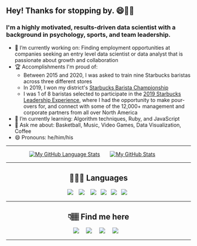 ## Hey! Thanks for stopping by. 😄✌🏽

### I'm a highly motivated, results-driven data scientist with a background in psychology, sports, and team leadership.

- 🔭 I’m currently working on: Finding employment opportunities at companies seeking an entry level data scientist or data analyst that is passionate about growth and collaboration
- 🏆 Accomplishments I'm proud of:
  -  Between 2015 and 2020, I was asked to train nine Starbucks baristas across three different stores
  -  In 2019, I won my district's [Starbucks Barista Championship](https://www.youtube.com/watch?v=fYMMnYHdEFA)
  -  I was 1 of 8 baristas selected to participate in the [2019 Starbucks Leadership Experience](https://stories.starbucks.com/stories/2019/12000-starbucks-partners-gather-in-chicago-for-transformative-leadership-experience/), where I had the opportunity to make pour-overs for, and connect with some of the 12,000+ management and corporate partners from all over North America
- 🧠 I’m currently learning: Algorithm techniques, Ruby, and JavaScript
- 💬 Ask me about: Basketball, Music, Video Games, Data Visualization, Coffee
- 😄 Pronouns: he/him/his

<hr>

&nbsp;&nbsp;&nbsp;&nbsp;&nbsp;&nbsp;&nbsp;&nbsp;&nbsp;&nbsp;&nbsp;&nbsp;&nbsp;&nbsp;&nbsp;
<span align="center">
[![My GitHub Language Stats](https://github-readme-stats.vercel.app/api/top-langs/?username=npardue&count_private=true&langs_count=5&theme=shades-of-purple&hide=jupyter%20notebook)]()
&nbsp;&nbsp;&nbsp;&nbsp;&nbsp;
[![My GitHub Stats](https://github-readme-stats.vercel.app/api?username=npardue&count_private=true&theme=shades-of-purple&showicons=true)]()
 </span>


<hr>


<h2 align="center">👨🏽‍💻 Languages</h2>
<p align="center">
  <img src="https://img.shields.io/badge/Python-3776AB?style=for-the-badge&logo=python&logoColor=white" />&nbsp;&nbsp;&nbsp;
  <img src="https://img.shields.io/badge/scikit_learn-F7931E?style=for-the-badge&logo=scikit-learn&logoColor=black" />&nbsp;&nbsp;&nbsp;
  <img src="https://img.shields.io/badge/Tableau-E97627?style=for-the-badge&logo=tableau&logoColor=white" />&nbsp;&nbsp;
  <img src="https://img.shields.io/badge/Ruby-CC342D?style=for-the-badge&logo=ruby&logoColor=white" />&nbsp;&nbsp;
  <img src="https://img.shields.io/badge/Ruby_on_Rails-CC0000?style=for-the-badge&logo=ruby-on-rails&logoColor=white" />&nbsp;&nbsp;
  <img src="https://img.shields.io/badge/MySQL-4479A1?style=for-the-badge&logo=mysql&logoColor=white" />&nbsp;&nbsp;
  
 <hr>

<h2  align="center">👇🏽 Find me here</h2>
<p align="center">
  <a target="_blank"href="https://www.linkedin.com/in/npardue/"><img src="https://img.shields.io/badge/linkedin-%230077B5.svg?&style=for-the-badge&logo=linkedin&logoColor=white" /></a>&nbsp;&nbsp;&nbsp;&nbsp;
  <a href="mailto:nickpardue@gmail.com"><img src="https://img.shields.io/badge/gmail-%23D14836.svg?&style=for-the-badge&logo=gmail&logoColor=white" /></a>&nbsp;&nbsp;&nbsp;&nbsp;
  <a target="_blank"href="https://www.twitter.com/nickpardue/"><img src="https://img.shields.io/badge/twitter-1DA1F2?style=for-the-badge&logo=twitter&logoColor=white" /></a>&nbsp;&nbsp;&nbsp;&nbsp;
  <a target="_blank"href="https://discordapp.com/users/Ncck 🤙🏽#0824/"><img src="https://img.shields.io/badge/discord-5865F2?style=for-the-badge&logo=discord&logoColor=white" /></a>&nbsp;&nbsp;&nbsp;&nbsp;
</p>

<hr>


<!--
**npardue/npardue** is a ✨ _special_ ✨ repository because its `README.md` (this file) appears on your GitHub profile.

[![Top Langs](https://github-readme-stats.vercel.app/api/top-langs/?username=npardue&layout=compact&theme=shades-of-purple&langs_count=5)](https://github.com/anuraghazra/github-readme-stats)

Here are some ideas to get you started:

- 🔭 I’m currently working on ...
- 🌱 I’m currently learning ...
- 👯 I’m looking to collaborate on ...
- 🤔 I’m looking for help with ...
- 💬 Ask me about ...
- 📫 How to reach me: ...
- 😄 Pronouns: ...
- ⚡ Fun fact: ...
-->
